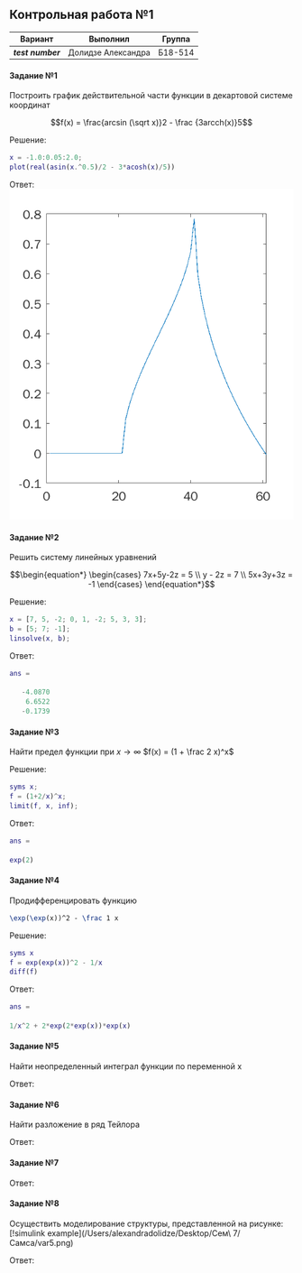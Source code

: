 ## Контрольная работа №1 ##


| Вариант | Выполнил | Группа |
| -------- | ------- | ----- |
| ***test number*** | Долидзе Александра | Б18-514 |

#### Задание №1 ####
Построить график действительной части функции в декартовой системе координат
```math
f(x) = \frac{arcsin (\sqrt x)}2 - \frac {3arcch(x)}5
```

Решение:
```matlab
x = -1.0:0.05:2.0;
plot(real(asin(x.^0.5)/2 - 3*acosh(x)/5))
```
Ответ:
![](grath_task51.PNG)



#### Задание №2 ####
Решить систему линейных уравнений
```math
\begin{equation*}
 \begin{cases}
   7x+5y-2z = 5 \\
   y - 2z = 7 \\
   5x+3y+3z = -1
 \end{cases}
\end{equation*}
```
Решение:
```matlab
x = [7, 5, -2; 0, 1, -2; 5, 3, 3];
b = [5; 7; -1];
linsolve(x, b);
```

Ответ:
```matlab
ans =

   -4.0870
    6.6522
   -0.1739
```

#### Задание №3 ####
Найти предел функции при
$`x \rightarrow \infty `$
$`f(x) = (1 + \frac 2 x)^x`$

Решение:
```matlab
syms x;
f = (1+2/x)^x;
limit(f, x, inf);
```
Ответ:
```matlab
ans =

exp(2)
```

#### Задание №4 ####
Продифференцировать функцию
```tex
\exp(\exp(x))^2 - \frac 1 x
```

Решение:
```matlab
syms x
f = exp(exp(x))^2 - 1/x
diff(f)
```
Ответ:
```matlab
ans =

1/x^2 + 2*exp(2*exp(x))*exp(x)
```

#### Задание №5 ####
Найти неопределенный интеграл функции по переменной x

Ответ:

#### Задание №6 ####
Найти разложение в ряд Тейлора

Ответ:

#### Задание №7 ####


Ответ:

#### Задание №8 ####
Осуществить моделирование структуры, представленной на рисунке:
[!simulink example](/Users/alexandradolidze/Desktop/Сем\ 7/Самса/var5.png)

Ответ:
